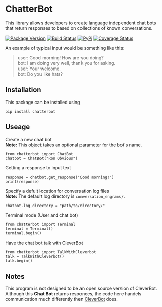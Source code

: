 # ChatterBot

This library allows developers to create language independent chat bots that
return responses to based on collections of known conversations.

[![Package Version](https://badge.fury.io/py/ChatterBot.png)](http://badge.fury.io/py/ChatterBot)
[![Build Status](https://travis-ci.org/gunthercox/ChatterBot.svg?branch=master)](https://travis-ci.org/gunthercox/ChatterBot)
[![PyPi](https://pypip.in/download/ChatterBot/badge.svg)](https://pypi.python.org/pypi/ChatterBot)
[![Coverage Status](https://img.shields.io/coveralls/gunthercox/ChatterBot.svg)](https://coveralls.io/r/gunthercox/ChatterBot)

An example of typical input would be something like this:
> user: Good morning! How are you doing?  
> bot:  I am doing very well, thank you for asking.  
> user: Your welcome.  
> bot: Do you like hats?  

## Installation

This package can be installed using
```
pip install chatterbot
```

## Useage

Create a new chat bot  
**Note:** This object takes an optional parameter for the bot's name.
```
from chatterbot import ChatBot
chatbot = ChatBot("Ron Obvious")
```

Getting a response to input text
```
response = chatbot.get_response("Good morning!")
print(response)
```

Specify a defult location for conversation log files  
**Note:** The default log directory is `conversation_engrams/`.
```
chatbot.log_directory = "path/to/directory/"
```

Terminal mode (User and chat bot)
```
from chatterbot import Terminal
terminal = Terminal()
terminal.begin()
```

Have the chat bot talk with CleverBot
```
from chatterbot import TalkWithCleverbot
talk = TalkWithCleverbot()
talk.begin()
```

## Notes

This program is not designed to be an open source version of CleverBot.
Although this **Chat Bot** returns responces, the code here handels communication
much differently then [CleverBot](http://www.cleverbot.com) does.
